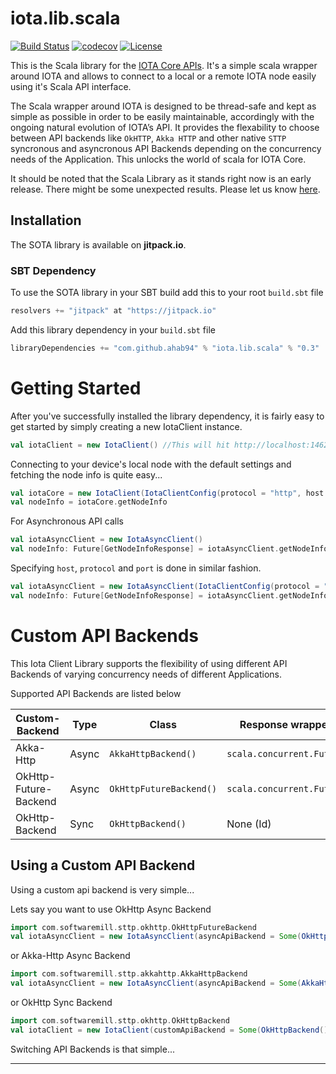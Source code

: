 # iota.lib.scala

[![Build Status](https://travis-ci.org/ahab94/iota.lib.scala.svg?branch=dev)](https://travis-ci.org/ahab94/iota.lib.scala)
[![codecov](https://codecov.io/gh/ahab94/iota.lib.scala/branch/master/graph/badge.svg)](https://codecov.io/gh/ahab94/iota.lib.scala)
[![License](https://img.shields.io/badge/License-Apache%202.0-blue.svg)](https://opensource.org/licenses/Apache-2.0)

This is the Scala library for the [IOTA Core APIs](https://iota.readme.io/reference). It's a simple scala wrapper around IOTA and allows to connect to a local or a remote IOTA node easily using it's Scala API interface.

The Scala wrapper around IOTA is designed to be thread-safe and kept as simple as possible in order to be easily maintainable, accordingly with the ongoing natural evolution of IOTA’s API. It provides the flexability to choose between API backends like `OkHTTP`, `Akka HTTP` and other native `STTP` syncronous and asyncronous API Backends depending on the concurrency needs of the Application. This unlocks the world of scala for IOTA Core.

It should be noted that the Scala Library as it stands right now is an early release. There might be some unexpected results.
Please let us know [here](https://github.com/ahab94/iota.lib.scala/issues).

## Installation

The SOTA library is available on **jitpack.io**.

### SBT Dependency

To use the SOTA library in your SBT build add this to your root `build.sbt` file

```SCALA
resolvers += "jitpack" at "https://jitpack.io"
```

Add this library dependency in your  `build.sbt` file

```SCALA
libraryDependencies += "com.github.ahab94" % "iota.lib.scala" % "0.3"	
```


# Getting Started

After you've successfully installed the library dependency, it is fairly easy to get started by simply creating a new IotaClient instance.

```SCALA
val iotaClient = new IotaClient() //This will hit http://localhost:14625
```

Connecting to your device's local node with the default settings and fetching the node info is quite easy...

```SCALA
val iotaCore = new IotaClient(IotaClientConfig(protocol = "http", host = "localhost", port = 14265))
val nodeInfo = iotaCore.getNodeInfo
```

For Asynchronous API calls

```SCALA
val iotaAsyncClient = new IotaAsyncClient()
val nodeInfo: Future[GetNodeInfoResponse] = iotaAsyncClient.getNodeInfo
``` 
Specifying `host`, `protocol` and `port` is done in similar fashion.
```SCALA
val iotaAsyncClient = new IotaAsyncClient(IotaClientConfig(protocol = "http", host = "localhost", port = 14265))
val nodeInfo: Future[GetNodeInfoResponse] = iotaAsyncClient.getNodeInfo
```

# Custom API Backends

This Iota Client Library supports the flexibility of using different API Backends of varying concurrency needs of different Applications.

Supported API Backends are listed below

Custom-Backend | Type | Class | Response wrapper	
--- | --- |  --- | --- 
Akka-Http | Async | `AkkaHttpBackend()` | `scala.concurrent.Future`
OkHttp-Future-Backend | Async  | `OkHttpFutureBackend()` | `scala.concurrent.Future	`
OkHttp-Backend | Sync  | `OkHttpBackend()` | None (Id)

## Using a Custom API Backend

Using a custom api backend is very simple...

Lets say you want to use OkHttp Async Backend

```SCALA
import com.softwaremill.sttp.okhttp.OkHttpFutureBackend
val iotaAsyncClient = new IotaAsyncClient(asyncApiBackend = Some(OkHttpFutureBackend()))
```

or Akka-Http Async Backend

```SCALA
import com.softwaremill.sttp.akkahttp.AkkaHttpBackend
val iotaAsyncClient = new IotaAsyncClient(asyncApiBackend = Some(AkkaHttpBackend()))
```

or OkHttp Sync Backend

```SCALA
import com.softwaremill.sttp.okhttp.OkHttpBackend
val iotaClient = new IotaClient(customApiBackend = Some(OkHttpBackend()))
```

Switching API Backends is that simple...

---
